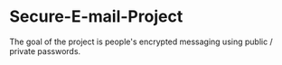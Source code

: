 # Secure-E-mail-Project
The goal of the project is people's encrypted messaging using public / private passwords.
